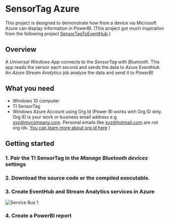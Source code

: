 # SensorTag Azure
This project is designed to demonstrate how from a device via Microsoft Azure can display information in PowerBI. (This project got much inspiration from the following project [SensorTagToEventHub]( https://github.com/Azure/azure-stream-analytics/tree/master/Samples/SensorDataAnalytics/SensorTagToEventHub).)

## Overview
A *Universal Windows App* connects to the *SensorTag* with *Bluetooth*. This app reads the sensor each second and sends the data to *Azure EventHub*. An *Azure Stream Analytics* job analyse the data and send it to *PowerBI*.

## What you need
* Windows 10 computer
* TI SensorTag
* Windows Azure Account using Org Id (Power BI works with Org ID only. Org ID is your work or business email address e.g. xyz@mycompany.com. Personal emails like xyz@hotmail.com are not org ids. [You can learn more about org id here](https://www.arin.net/resources/request/org.html) )

## Getting started

### 1. Pair the TI SensorTag in the *Manage Bluetooth devices* settings

### 2. Download the source code or the compiled executable.

### 3. Create EventHub and Stream Analytics services in Azure
![Service Bus 1](https://github.com/buzzfrog/SensorTag-Azure/blob/master/images/service-bus-1.png)
### 4. Create a PowerBI report


